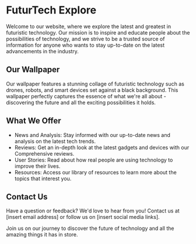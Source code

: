 <!--font:Montserrat-->

# FuturTech Explore

Welcome to our website, where we explore the latest and greatest in futuristic technology. Our mission is to inspire and educate people about the possibilities of technology, and we strive to be a trusted source of information for anyone who wants to stay up-to-date on the latest advancements in the industry.

## Our Wallpaper

Our wallpaper features a stunning collage of futuristic technology such as drones, robots, and smart devices set against a black background. This wallpaper perfectly captures the essence of what we're all about - discovering the future and all the exciting possibilities it holds.

## What We Offer

-   News and Analysis: Stay informed with our up-to-date news and analysis on the latest tech trends.
-   Reviews: Get an in-depth look at the latest gadgets and devices with our Com<wbr>pre<wbr>hen<wbr>sive reviews.
-   User Stories: Read about how real people are using technology to improve their lives.
-   Resources: Access our library of resources to learn more about the topics that interest you.

## Contact Us

Have a question or feedback? We'd love to hear from you! Contact us at [insert email address] or follow us on [insert social media links].

Join us on our journey to discover the future of technology and all the amazing things it has in store.

<!--

Write me content for website with wallpaper which alt text is:

"A wallpaper featuring a collage of futuristic technology such as drones, robots, and smart devices, set against a black background."

The name/title of the page should not be 1:1 copy of the alt text but rather a real content of the website which is using this wallpaper.

- Use markdown format
- Start with heading
- Heading should be short and concise
- The content should look like a real website
- The website should not be about the wallpaper, wallpaper is just a related background
- Heading should be contain work "wallpaper" or "background"
- Include real sections like references, contact, user stories, etc. use things relevant to the page purpose.
- Feel free to use structure like headings, bullets, numbering, blockquotes, paragraphs, horizontal lines, etc.
- You can use formatting like bold or _italic_
- You can include UTF-8 emojis
- Links should be only #hash anchors (and you can refer to the document itself)
- Do not include images


---


# Future Tech: Embracing the Advancements of Tomorrow

Welcome to Future Tech, where we explore the latest and greatest in technology. Our website is dedicated to showcasing the most innovative products and services that are shaping our world.

## Our Wallpaper

Our wallpaper features a stunning collage of futuristic technology such as drones, robots, and smart devices set against a black background. This wallpaper perfectly captures the essence of what we're all about - embracing the advancements of tomorrow.

## Who We Are

At Future Tech, we believe that technology has the power to change the world for the better. Our team of experts is passionate about exploring the latest trends and innovations in tech and sharing them with you.

## Our Mission

Our mission is to inspire and educate people about the possibilities of technology. We strive to be a trusted source of information for anyone who wants to stay up-to-date on the latest advancements in the industry.

## What We Offer

- News and Analysis: Stay informed with our up-to-date news and analysis on the latest tech trends.
- Reviews: Get an in-depth look at the latest gadgets and devices with our Com<wbr>pre<wbr>hen<wbr>sive reviews.
- User Stories: Read about how real people are using technology to improve their lives.
- References: Access our library of resources to learn more about the topics that interest you.

## Contact Us

Have a question or feedback? We'd love to hear from you! Contact us at [insert email address] or follow us on [insert social media links].

Join us on our journey to discover the future of technology.


---


Heading is too long, rewrite whole content.


---


# Embrace the Future: Discover the Latest in Tech

Welcome to our website dedicated to exploring the latest and greatest in technology. Our mission is to inspire and educate people about the possibilities of technology, and we strive to be a trusted source of information for anyone who wants to stay up-to-date on the latest advancements in the industry.

## Our Wallpaper

Our wallpaper features a stunning collage of futuristic technology such as drones, robots, and smart devices set against a black background. This wallpaper perfectly captures the essence of what we're all about - embracing the future and all the exciting possibilities it holds.

## What We Offer

- News and Analysis: Stay informed with our up-to-date news and analysis on the latest tech trends.
- Reviews: Get an in-depth look at the latest gadgets and devices with our Com<wbr>pre<wbr>hen<wbr>sive reviews.
- User Stories: Read about how real people are using technology to improve their lives.
- References: Access our library of resources to learn more about the topics that interest you.

## Contact Us

Have a question or feedback? We'd love to hear from you! Contact us at [insert email address] or follow us on [insert social media links].

Join us on our journey to discover the future of technology and all the amazing things it has in store.


---


Heading is too long, rewrite whole content.


---


# Tech Forward: Discover the Latest in Futuristic Innovations

Welcome to our website, dedicated to exploring the latest and greatest in futuristic technology. Our mission is to inspire and educate people about the possibilities of technology, and we strive to be a trusted source of information for anyone who wants to stay up-to-date on the latest advancements in the industry.

## Our Wallpaper

Our wallpaper features a stunning collage of futuristic technology such as drones, robots, and smart devices set against a black background. This wallpaper perfectly captures the essence of what we're all about - embracing the future and all the exciting possibilities it holds.

## What We Offer

- News and Analysis: Stay informed with our up-to-date news and analysis on the latest tech trends.
- Reviews: Get an in-depth look at the latest gadgets and devices with our Com<wbr>pre<wbr>hen<wbr>sive reviews.
- User Stories: Read about how real people are using technology to improve their lives.
- Resources: Access our library of resources to learn more about the topics that interest you.

## Contact Us

Have a question or feedback? We'd love to hear from you! Contact us at [insert email address] or follow us on [insert social media links].

Join us on our journey to discover the latest and greatest in futuristic innovations and all the amazing things they have in store.


---


Heading is too long, rewrite whole content.


---


# Discover the Future: Exploring the Latest in Futuristic Technology

Welcome to our website, where we explore the latest and greatest in futuristic technology. Our mission is to inspire and educate people about the possibilities of technology, and we strive to be a trusted source of information for anyone who wants to stay up-to-date on the latest advancements in the industry.

## Our Wallpaper

Our wallpaper features a stunning collage of futuristic technology such as drones, robots, and smart devices set against a black background. This wallpaper perfectly captures the essence of what we're all about - discovering the future and all the exciting possibilities it holds.

## What We Offer

- News and Analysis: Stay informed with our up-to-date news and analysis on the latest tech trends.
- Reviews: Get an in-depth look at the latest gadgets and devices with our Com<wbr>pre<wbr>hen<wbr>sive reviews.
- User Stories: Read about how real people are using technology to improve their lives.
- Resources: Access our library of resources to learn more about the topics that interest you.

## Contact Us

Have a question or feedback? We'd love to hear from you! Contact us at [insert email address] or follow us on [insert social media links].

Join us on our journey to discover the future of technology and all the amazing things it has in store.


---


Write me a Google font which is best fitting for the website.

Pick from the list:
- Alegreya
- Barlow Condensed
- Great Vibes
- Orbitron
- Lobster
- Lato
- Inter
- Futura
- Montserrat
- Roboto
- Open Sans
- Poppins
- Raleway
- Exo 2
- IBM Plex Sans
- Dancing Script
- Playfair Display


Write just the font name nothing else.


---


Montserrat

-->
